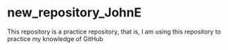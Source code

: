 # new_repository_JohnE
This repository is a practice repository, that is, I am using this repository to practice my knowledge of GitHub
